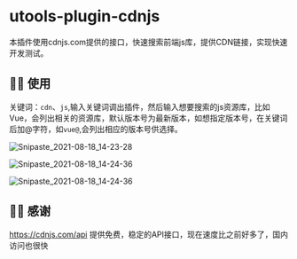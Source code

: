 # utools-plugin-cdnjs
本插件使用cdnjs.com提供的接口，快速搜索前端js库，提供CDN链接，实现快速开发测试。



## 👋🏻 使用

关键词：`cdn`、`js`,输入关键词调出插件，然后输入想要搜索的js资源库，比如Vue，会列出相关的资源库，默认版本号为最新版本，如想指定版本号，在关键词后加@字符，如`vue@`,会列出相应的版本号供选择。

![Snipaste_2021-08-18_14-23-28](http://img.oct1a.cn/blog/20210818165147.jpeg)

![Snipaste_2021-08-18_14-24-36](http://img.oct1a.cn/blog/20210818165227.jpeg)

![Snipaste_2021-08-18_14-24-36](http://img.oct1a.cn/blog/20210818165115.jpg)



## 👍🏼 感谢

https://cdnjs.com/api 提供免费，稳定的API接口，现在速度比之前好多了，国内访问也很快

